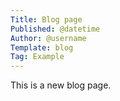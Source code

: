 ```yaml
---
Title: Blog page
Published: @datetime
Author: @username
Template: blog
Tag: Example
---
```

This is a new blog page.

